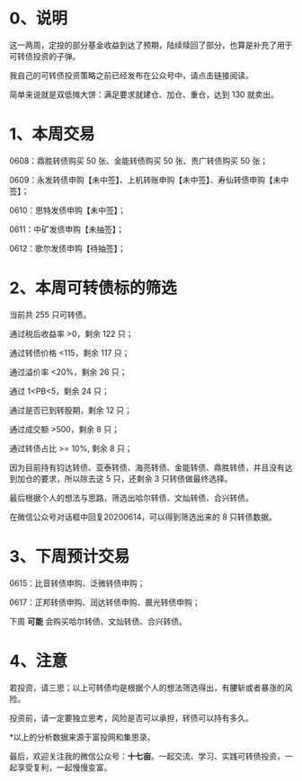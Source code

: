 # 0、说明

这一两周，定投的部分基金收益到达了预期，陆续赎回了部分，也算是补充了用于可转债投资的子弹。

我自己的可转债投资策略之前已经发布在公众号中，请点击链接阅读。

简单来说就是双低摊大饼：满足要求就建仓、加仓、重仓，达到 130 就卖出。

# 1、本周交易

0608：鼎胜转债购买 50 张、金能转债购买 50 张、贵广转债购买 50 张；

0609：永发转债申购【未中签】、上机转账申购【未中签】、寿仙转债申购【未中签】；

0610：思特发债申购【未中签】；

0611：中矿发债申购【未抽签】；

0612：歌尔发债申购【待抽签】；

# 2、本周可转债标的筛选

当前共 255 只可转债。

通过税后收益率 >0，剩余 122 只；

通过转债价格 <115，剩余 117 只；

通过溢价率 <20%，剩余 26 只；

通过 1<PB<5，剩余 24 只；

通过是否已到转股期，剩余 12 只；

通过成交额 >500，剩余 8 只；

通过转债占比 >= 10%, 剩余 8 只；

因为目前持有钧达转债、亚泰转债、海亮转债、金能转债、鼎胜转债，并且没有达到加仓的要求，所以除去这 5 只，还剩余 3 只转债做最终选择。

最后根据个人的想法与思路，筛选出哈尔转债、文灿转债、合兴转债。

在微信公众号对话框中回复20200614，可以得到筛选出来的 8 只转债数据。

# 3、下周预计交易

0615：比音转债申购、泛微转债申购；

0617：正邦转债申购、润达转债申购、晨光转债申购；

下周 **可能** 会购买哈尔转债、文灿转债、合兴转债。

# 4、注意

若投资，请三思；以上可转债均是根据个人的想法筛选得出，有腰斩或者暴涨的风险。

投资前，请一定要独立思考，风险是否可以承担，转债可以持有多久。

*以上的分析数据来源于富投网和集思录。

最后，欢迎关注我的微信公众号：**十七亩**。一起交流、学习、实践可转债投资，一起享受复利，一起慢慢变富。